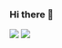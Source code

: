 ### Hi there 👋

![](https://visitor-badge.glitch.me/badge?page_id=aicorein.readme)
![](http://antzuhl.cn:4000/get/@aicorein.readme)

<!--
**AiCorein/AiCorein** is a ✨ _special_ ✨ repository because its `README.md` (this file) appears on your GitHub profile.

Here are some ideas to get you started:

- 🔭 I’m currently working on ...
- 🌱 I’m currently learning ...
- 👯 I’m looking to collaborate on ...
- 🤔 I’m looking for help with ...
- 💬 Ask me about ...
- 📫 How to reach me: ...
- 😄 Pronouns: ...
- ⚡ Fun fact: ...
-->
